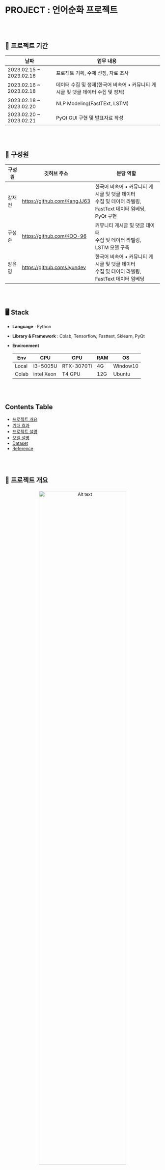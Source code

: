 # PROJECT : 언어순화 프로젝트

</br></br>

## 📆 프로젝트 기간 

| 날짜 | 업무 내용 |
| --- | --- |
| 2023.02.15 ~ 2023.02.16 | 프로젝트 기획, 주제 선정, 자료 조사 |
| 2023.02.16 ~ 2023.02.18 | 데이터 수집 및 정제(한국어 비속어 • 커뮤니티 게시글 및 댓글 데이터 수집 및 정제) |
| 2023.02.18 ~ 2023.02.20 | NLP Modeling(FastTExt, LSTM) |
| 2023.02.20 ~ 2023.02.21 | PyQt GUI 구현 및 발표자료 작성 |

</br></br>

## 🕺 구성원

| 구성원 | 깃허브 주소 | 분담 역할 |
| --- | --- | --- |
| 강재전 | https://github.com/KangJJ63 | 한국어 비속어  • 커뮤니티 게시글 및 댓글 데이터 <br>수집 및 데이터 라벨링, <br> FastText 데이터 임베딩, PyQt 구현 |
| 구성준 | https://github.com/KOO-96 | 커뮤니티 게시글 및 댓글 데이터 <br>수집 및 데이터 라벨링, <br> LSTM 모델 구축 |
| 장윤영 | https://github.com/Jyundev | 한국어 비속어  • 커뮤니티 게시글 및 댓글 데이터 <br>수집 및 데이터 라벨링,  <br> FastText 데이터 임베딩 |


</br></br>


## 🖥️ Stack

- **Language** : Python
- **Library & Framework** : Colab, Tensorflow, Fasttext, Sklearn, PyQt
- **Environment**
    
    
    | Env | CPU | GPU | RAM | OS |
    | --- | --- | --- | --- | --- |
    | Local | i3-5005U | RTX-3070Ti | 4G | Window10 |
    | Colab | intel Xeon | T4 GPU | 12G | Ubuntu |


</br></br>


## Contents Table

- [프로젝트 개요](#📑-프로젝트-개요)
- [기대 효과](#🛎️-기대-효과)
- [프로젝트 설명](#✒️-프로젝트-설명)
- [모델 설명](#✒️-모델-설명)
- [Dataset](#📁-dataset)
- [Reference](#📌-reference)


</br></br>


## 📑 프로젝트 개요

<div align="center">
  <img src="img/hate.png" alt="Alt text" style="width: 75%; margin: 5px;">
  <p style="text-align: center; font-size: 10px; font-style: italic;">
    이강인(23·파리 생제르맹)에 대해 커뮤니티에 달린 비난 댓글
  </p>
</div>

<br>

최근 아시안컵에서의 결과에 대해 선수들과 감독에게 지나친 비난이 발생한 일이 있었습니다. 댓글 문제에 대응하기 위해 네이버와 카카오는 2004년 댓글 서비스를 시작한 이후 댓글 개수 제한, 댓글 이력 공개, 댓글 어뷰징 방지 시스템 도입, AI 기반 필터링 적용 및 고도화, 그리고 연예·스포츠 뉴스 댓글 폐지 등 다양한 방식으로 노력하고 있지만, 이러한 노력들이 근본적인 해결책이 되지 못하고 있습니다.

한국의 네티즌들은 댓글을 통해서 정보를 얻는 것보다는 주로 재미와 흥미를 추구한다는 조사 결과가 있습니다. (한국리서치, 2021) 이에 따라 본 프로젝트는 비속어를 탐지하여 순화된 언어로 변환하여 악플을 예방하고, 악플을 다는 행위 자체에 흥미를 잃게 만드는 것을 목적으로 합니다. 이를 통해 건전한 토론과 의견 교환이 가능한 환경을 조성하고자 합니다.


</br></br>

## 🛎️ 기대 효과

- 악플 방지
    
    > 비속어를 감지하고 순화된 언어로 변환함으로써 악성 댓글이나 욕설 등의 부적절한 코멘트를 방지합니다.
    > 
- 청정한 댓글 환경 조성
    
    > 악플을 다는 행위에 흥미를 잃게 만듦으로써, 악플러들이 부적절한 언어를 사용하는 것을 억제할 수 있습니다. 이를 통해, 온라인 공간의 사용자들이 더욱 건전하고 즐거운 경험을 할 수 있도록 도와줍니다
    > 
        

</br></br>


## ✒️ 프로젝트 설명


<div align="center" style="display: flex; justify-content: center; text-align: center;">
  <img src="img/flow.png" alt="Alt text" style="width: 75%; margin: 5px;">
</div>

### [데이터 전처리]

- 데이터 별 욕설 여부 라벨링
- 한글·공 외 영어 및 특수문자 제거
- 불용어 제거 및 형태소 분리
- 형태소 별 초성·중성·종성 분리
    - 댓글 일부분은 “ㅅㅂ”, “ㅄ” 등 초성으로만 이루어진 비속어가 존재합니다. 따라서, 단어가 아닌 자모단위로 분석하기 위해 한국어를 초성·중성·종성으로 분리하였습니다.
    
<div align="center" style="display: flex; justify-content: center; text-align: center;">
  <img src="img/data3.png" alt="Alt text" style="width: 80%; margin: 5px;">
</div>

### [모델 개발]

- 한글의 형태적인 정보를 학습하여, n-gram(n=5) 단어 단위로 임베딩 할 수 있는 FastText모델 생성했습니다.
- 벡터화된 수치 데이터를 사용하여 비속어 여부를 학습하고 예측하기 위한 LSTM 모델을 수립했습니다.

<div align="center" style="display: flex; justify-content: center; text-align: center;">
  <img src="img/model2.png" alt="Alt text" style="width: 80%; margin: 5px;">
</div>

### [성능 비교]

- 성능 비교를 위해 LSTM 모델  두 가지와  GRU 모델을 사용했습니다.
- LSTM 모델은 LSTM 레이어의 개수를 다르게 설정하여 두 가지 버전으로 분류하였습니다.

<div align="center" style="display: flex; justify-content: center; text-align: center;">
  <img src="img/graph.png" alt="Alt text" style="width: 60%; margin: 5px;">
</div>


### [실행 결과]

PyQt GUI 프레임워크를 활용하여 사용자가 직접 분석을 수행할 수 있는 인터페이스를 구현했습니다.

<div align="center" style="display: flex; justify-content: center; text-align: center;">
  <img src="img/pyqt1.png" alt="Alt text" style="width: 40%; margin: 10px;">
  <img src="img/pyqt2.png" alt="Alt text" style="width: 40%; margin: 10px;">

</div>


</br></br>


## ✒️ 모델 설명

### FastText

FastText는 Facebook에서 개발한 기술로, 단어를 n-gram의 하위 단어 집합으로 학습하고, 이들을 결합하여 단어의 전체 임베딩을 생성합니다.
<div align="center" style = "text-align: center;">
  <img src="img/fasetext.png" alt="Alt text" style="width: 60%; margin: 5px;">
</div>

<br>

FastText를 사용한 이유는 다음과 같습니다.

- 한국어는 조사 등의 불규칙한 형태소로 구성되어 있습니다. 특히 욕설 데이터는 띄어쓰기가 잘 지켜지지 않으며, 때에 따라 초성으로만 이루어진 비속어들이 존재합니다.
- 비슷한 발음 등 어휘 정보를 가진 신조어의 특성에 따라, Word2Vec의 경우 단어가 모델에 없으면 이를 처리하기가 어렵습니다. 반면, FastText 모델은 하위 단어들을 이용하여, 모델에 없는 단어도 유사한 단어들의 정보를 활용하여 임베딩을 생성해 다양한 경우의 수를 고려함으로써 OOV(Out Of Vocabulary)문제를 효과적으로 해결할 수 있습니다.

<br>

### **LSTM (Long short-Term Memory)**

순환신경망(RNN)의 한 종류로, 장기 의존성 문제를 해결하기 위해 고안되었습니다. 기존의 RNN은 긴 시퀀스 데이터에서 장기적인 의존성을 제대로 학습하지 못하는 문제가 있었습니다. LSTM의 경우 이 문제를 해결하기 위해 cell 상태와 게이트 메커니즘을 도입하여 장기 의존성을 학습할 수 있도록 설계되었습니다.


<div  align="center"  style = "text-align: center;">
  <img src="img/LSTM.png" alt="Alt text" style="width: 50%; margin: 5px;">
</div>

### LSTM의 구성 요소

#### 1. cell state : LSTM의 핵심 메모리 유닛으로 정보가 전달되는 곳

셀 상태는 기간이 지나면서 정보를 저장하거나 삭제를 할 수 있습니다.

#### 2. Gates  : LSTM은 게이트 메커니즘을 통해 흐름을 제어합니다.

- Forget gate(망각 게이트) : 과거 정보를 잊거나 기억하기 위한 결정을 하는 게이트

- Input gate(입력 게이트) : Forget gate에서는 과거의 정보를 결정했다면 Input 게이트에서는 현재 정보를 잊거나 기억하기 위한 결정을 하는 게이트

- Output gate(출력 게이트) : 현 시점의 Hidden state는 현 시점의 cell state와 함께 계산되며 출력과 동시에 다음 시점의 Hidden state로 넘깁니다.

#### 3. Hidden State(은닉 상태) 
 LSTM의 출력으로 사용되는 값으로, 현재의 입력과 이전 시간 단계의 은닉 상태에 의해 결정됩니다. 
 
 은닉 상태는 현재의 정보를 담고 있으며, 다음 상태의 단계로 전달 됩니다.

</br></br>

## 📁 Dataset
| Title | link |
| --- | --- |
| 한국어 혐오 데이터셋 | <a href = https://github.com/kocohub/korean-hate-speech>korean-hate-speech</a> |
| 일베·오늘의 유머 사이트의 욕설 데이터셋 | <a href = https://github.com/2runo/Curse-detection-data>Curse-detection-data></a>|
| 디시인사이드·네이트판 등에서 수집한 욕설 데이터 | - |
| 나무위키 한국어 욕설 정보 | <a href = https://namu.wiki/w/%EC%9A%95%EC%84%A4/%ED%95%9C%EA%B5%AD%EC%96%B4> 나무위키/욕설/한국어</a> |
| 직접 제작한 불용어 사전 | - |


</br></br>

## 📌 Reference

| Reference | Git | paper_link |
| --- | --- | --- |
| Swear Word Detection Method Using The Word Embedding and LSTM |  | <a href = https://oak.chosun.ac.kr/bitstream/2020.oak/16586/2/%EB%8B%A8%EC%96%B4%20%EC%9E%84%EB%B2%A0%EB%94%A9%EA%B3%BC%20LSTM%EC%9D%84%20%ED%99%9C%EC%9A%A9%ED%95%9C%20%EB%B9%84%EC%86%8D%EC%96%B4%20%ED%8C%90%EB%B3%84%20%EB%B0%A9%EB%B2%95.pdf>paper</a> |
| FastText:Library for efficient text classification and representation learning | <a href = https://github.com/facebookresearch/fastText>FastText</a> | <a href = https://fasttext.cc/>paper</a> |
| The Unreasonable Effectiveness of Recurrent Neural Networks | <a href = https://github.com/karpathy/char-rnn > char-rnn</a>| <a href= https://karpathy.github.io/2015/05/21/rnn-effectiveness/>paper</a>|